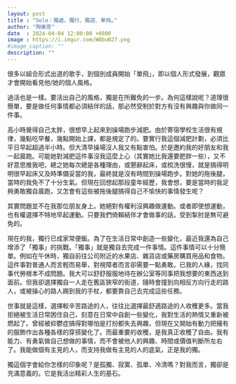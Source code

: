 ```yaml
---
layout: post
title : "Solo：獨處、獨行、獨遊、單飛…"
author: "陶樂思"
date  : 2024-04-04 12:00:00 +0800
image : https://i.imgur.com/W0buN27.png
#image_caption: ""
description: ""
---
```


很多以組合形式出道的歌手，到個別成員開始「單飛」，即以個人形式發展，觀眾才會開始看見他/她的個人風格。

<!--more-->

過活也是一樣。要活出自己的風格，獨是在所難免的一步。為何這樣說呢？道理很簡單，要是做任何事情都必須結伴的話，那必然受制於對方有沒有興趣與你做同一件事。

高小時覺得自己太胖，很想早上起來到操場跑步減肥。由於寄宿學校生活很有規律，幾點吃早餐，幾點開始上課，都是規定了的。要實行我這個減肥計劃，必須比平日早起超過半小時。但大清早操場沒人我又有點害怕。於是邀約我的好朋友和我一起晨跑。可能她對減肥這件事沒我這麼上心（其實她比我還要肥胖一些），又不好意思推我吧，總之她每次總是各種理由，或懇辭起床，或梳洗很慢，就是搞得明明很早起床又及時準備妥當的我，最終就是沒有時間到操場跑步。對她的拖後腿，當時的我免不了十分生氣。但現在回想起那段童年經歷，我會想，要是當時的我足夠勇敢獨自晨跑，又怎會有這些被拖後腿搞得自己不愉快的事情發生呢？

其實問題並不在我那位朋友身上。她絕對有權利沒興趣做運動。或者即使想運動，也有權選擇不特地早起運動。只要我們倚賴結伴才會做事的話，受到掣肘是無可避免的。

現在的我，獨行已成家常便飯。為了在生活日常中創造一些變化，最近我還為自己增添了「獨事」的挑戰。「獨事」就是獨自去完成一件事情。這件事情可以十分簡單。例如在午休時，獨自前往公司附近的水果店、雜貨店或藥房購買用品和食物。這件事對普通人而言輕而易舉，對視障者而言卻需要一點勇敢。已我的人緣，找同事代勞根本不成問題。我大可以舒舒服服地待在辦公室等同事把我想要的東西送到面前。但我卻選擇獨自一人走在舊區狹窄的街道，隨時會撞到向相反方向行走的路人，或被操心的路人踢到我的手杖，都要靠自己去完成這些任務。

世事就是這樣，選擇較辛苦路途的人，往往比選擇最舒適路途的人收穫更多。當我拒絕被生活日常困住自己，刻意在日常中自創一些變化，我對生活的熱情又重新被燃起了。曾經被抑鬱症搞得對哪怕是打扮都失去興趣，但現在又開始有動力把擁有的服飾作出各種各樣的穿搭變化了。而最重要的收穫，是我真正收穫了自由。我有能力、有勇氣做自己想做的事情，而不會被他人的興趣、時間或價值判斷所左右了。我能做個有主見的人，而支持我做有主見的人的底氣，正是我的獨。

獨這個字會給你怎樣的印象呢？是孤獨、寂寞、孤單、冷清嗎？對我而言，獨卻是充滿意義的。它是我活出精彩人生的基石。

<!--END-->